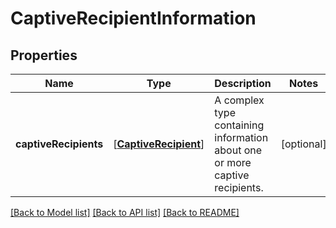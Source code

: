 # CaptiveRecipientInformation

## Properties
Name | Type | Description | Notes
------------ | ------------- | ------------- | -------------
**captiveRecipients** | [[**CaptiveRecipient**](CaptiveRecipient.md)] | A complex type containing information about one or more captive recipients. | [optional] 

[[Back to Model list]](../README.md#documentation-for-models) [[Back to API list]](../README.md#documentation-for-api-endpoints) [[Back to README]](../README.md)


